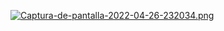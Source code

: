 [![Captura-de-pantalla-2022-04-26-232034.png](https://i.postimg.cc/SNdh2mZ3/Captura-de-pantalla-2022-04-26-232034.png)](https://postimg.cc/N5KVZvvk)
